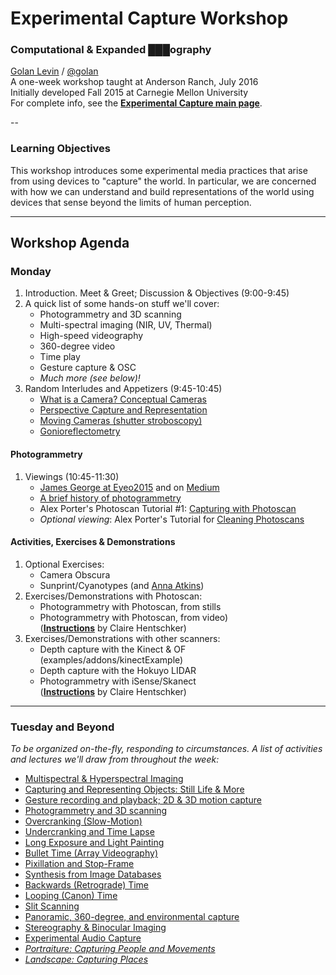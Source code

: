 # Experimental Capture Workshop

### Computational & Expanded ███ography
[Golan Levin](http://flong.com) / [@golan](http://twitter.com/golan) <br />
A one-week workshop taught at Anderson Ranch, July 2016<br />
Initially developed Fall 2015 at Carnegie Mellon University<br />
For complete info, see the [**Experimental Capture main page**](../README.md). 

--
### Learning Objectives

This workshop introduces some experimental media practices that arise from using devices to "capture" the world. In particular, we are concerned with how we can understand and build representations of the world using devices that sense beyond the limits of human perception. 

---

## Workshop Agenda

### Monday

1. Introduction. Meet & Greet; Discussion & Objectives (9:00-9:45)
1. A quick list of some hands-on stuff we'll cover: 
	* Photogrammetry and 3D scanning
	* Multi-spectral imaging (NIR, UV, Thermal)
	* High-speed videography 
	* 360-degree video 
	* Time play
	* Gesture capture & OSC
	* *Much more (see below)!*
1. Random Interludes and Appetizers (9:45-10:45)
	* [What is a Camera? Conceptual Cameras](../docs/conceptual-cameras.md)
	* [Perspective Capture and Representation](../docs/perspective.md)
	* [Moving Cameras (shutter stroboscopy)](../docs/moving-cameras.md)
	* [Gonioreflectometry](../docs/gonioreflectometry.md)

#### Photogrammetry 
1. Viewings (10:45-11:30)
	* [James George at Eyeo2015](https://vimeo.com/134973504) and on [Medium](https://medium.com/@obviousjim/spatialstorytelling-fa4b6ace3e16)
	* [A brief history of photogrammetry](../docs/Photogrammetry-and-3D-scanning.md)
	* Alex Porter's Photoscan Tutorial #1: [Capturing with Photoscan](https://vimeo.com/123701711)
	* *Optional viewing*: Alex Porter's Tutorial for [Cleaning Photoscans](https://vimeo.com/123702711)

#### Activities, Exercises & Demonstrations 

1. Optional Exercises:
	* Camera Obscura
	* Sunprint/Cyanotypes (and [Anna Atkins](http://exhibitions.nypl.org/treasures/items/show/49))
1. Exercises/Demonstrations with Photoscan: 
	* Photogrammetry with Photoscan, from stills
	* Photogrammetry with Photoscan, from video) <br />([**Instructions**](pdf/photogrammetry_from_video_with_photoscan.pdf) by Claire Hentschker)
1. Exercises/Demonstrations with other scanners: 
	* Depth capture with the Kinect & OF (examples/addons/kinectExample)
	* Depth capture with the Hokuyo LIDAR
	* Photogrammetry with iSense/Skanect <br />([**Instructions**](pdf/3D_scanning_with_skanect.pdf) by Claire Hentschker)


---

### Tuesday and Beyond 

*To be organized on-the-fly, responding to circumstances. A list of activities and lectures we'll draw from throughout the week:*

* [Multispectral & Hyperspectral Imaging](../docs/hyperspectral.md)
* [Capturing and Representing Objects: Still Life & More](../docs/object-references.md)
* [Gesture recording and playback; 2D & 3D motion capture](../docs/gesture.md)
* [Photogrammetry and 3D scanning](../docs/Photogrammetry-and-3D-scanning.md)
* [Overcranking (Slow-Motion)](../docs/overcranking.md)
* [Undercranking and Time Lapse](../docs/undercranking.md)
* [Long Exposure and Light Painting](../docs/longexposure.md)
* [Bullet Time (Array Videography)](../docs/bullettime.md)
* [Pixillation and Stop-Frame](../docs/pixillation.md)
* [Synthesis from Image Databases](../docs/collection-synthesis.md)
* [Backwards (Retrograde) Time](../docs/backwards.md)
* [Looping (Canon) Time](../docs/looping.md)
* [Slit Scanning](http://www.flong.com/texts/lists/slit_scan/)
* [Panoramic, 360-degree, and environmental capture](../docs/environmental-capture.md)
* [Stereography & Binocular Imaging](../docs/binocular-stereography.md)
* [Experimental Audio Capture](../docs/audio.md)
* *[Portraiture: Capturing People and Movements](../docs/portraits.md)*
* *[Landscape: Capturing Places](../docs/places.md)*

